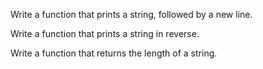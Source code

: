 Write a function that prints a string, followed by a new line.

Write a function that prints a string in reverse.

Write a function that returns the length of a string.

